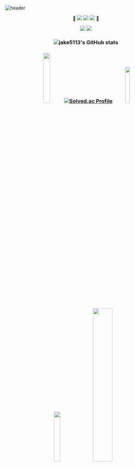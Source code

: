 ![header](https://capsule-render.vercel.app/api?type=waving&color=auto&height=300&section=header&text=Jake%20Github👋😋&fontSize=90&animation=fadeIn&fontAlignY=38&desc=&descAlignY=51&descAlign=62)

<p align="center">
🧡
<a href="https://jake5113.tistory.com/" target="_blank"><img src="https://img.shields.io/badge/istory-000000?style=for-the-badge&logo=Tistory&logoColor=white"/></a>
<a href="https://blog.naver.com/wkdusdb" target="_blank"><img src="https://img.shields.io/badge/aver-03C75A?style=for-the-badge&logo=Naver&logoColor=white"/></a>
<a href="https://www.instagram.com/jongwon5113/" target="_blank"><img src="https://img.shields.io/badge/Instagram-E4405F?style=for-the-badge&logo=Instagram&logoColor=white"/></a>
🧡
</p>
<p align="center">
<a target="kotlin"><img src="https://img.shields.io/badge/Kotlin-0095D5?&style=for-the-badge&logo=kotlin&logoColor=white"/></a>
<a target="Android Studio"><img src="https://img.shields.io/badge/Android%20Studio-3DDC84.svg?&style=for-the-badge&logo=Android%20Studio&logoColor=white"/></a>
</p>

<h3 align=center>
  

![jake5113's GitHub stats](https://github-readme-stats.vercel.app/api?username=jake5113&show_icons=true&theme=midnight-purple)

</h3>

<h3 align=center>
  
  <img src="https://blog.kakaocdn.net/dn/sjncG/btretbOWUEC/DK04YKcw4fUyrGdROInsq1/img.png" width="20%"></left>
  [![Solved.ac Profile](http://mazassumnida.wtf/api/generate_badge?boj=wkdusdb)](https://solved.ac/wkdusdb)
  <img src="https://www.computerhope.com/jargon/a/android.png" width="17%"></right>
  
</h3>

<p align="center">
 
  <td><img src="https://upload.wikimedia.org/wikipedia/commons/thumb/3/37/Kotlin_Icon_2021.svg/1200px-Kotlin_Icon_2021.svg.png" width="20%"></td>
  <td><img src="https://blog.kakaocdn.net/dn/ehfQWK/btrnP7Cexxc/ZmLpToeisMobjHGaLfEDg0/img.png" width="35%"></td>
  
</p>

<!--
**jake5113/jake5113** is a ✨ _special_ ✨ repository because its `README.md` (this file) appears on your GitHub profile.

Here are some ideas to get you started:

- 🔭 I’m currently working on ...
- 🌱 I’m currently learning ...
- 👯 I’m looking to collaborate on ...
- 🤔 I’m looking for help with ...
- 💬 Ask me about ...
- 📫 How to reach me: ...
- 😄 Pronouns: ...
- ⚡ Fun fact: ...
-->
